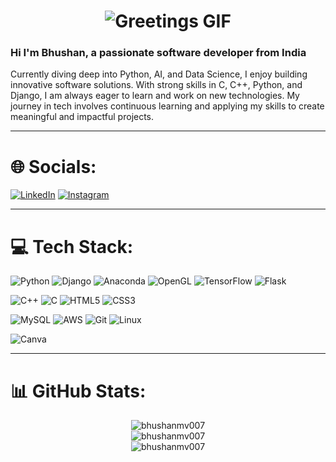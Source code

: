 <!-- [![MasterHead](https://github.com/user-attachments/assets/7ae3f7bc-ee81-4a46-a6f1-6d4b520bd139)](https://github.com/bhushanmv007) -->

<h1 align="center">
    <img src="https://i.pinimg.com/originals/cd/59/d6/cd59d626dc86397fe45080e6e9c7027d.gif" alt="Greetings GIF" />
</h1>

<!-- <img align="right" alt="Coding" width="400" src="https://i.pinimg.com/originals/cd/59/d6/cd59d626dc86397fe45080e6e9c7027d.gif"> -->

<h3 align="left">Hi I'm Bhushan, a passionate software developer from India</h3>
<p align="left">Currently diving deep into Python, AI, and Data Science, I enjoy building innovative software solutions. With strong skills in C, C++, Python, and Django, I am always eager to learn and work on new technologies. My journey in tech involves continuous learning and applying my skills to create meaningful and impactful projects.</p>

<hr />

# 🌐 Socials:
[![LinkedIn](https://img.shields.io/badge/LinkedIn-%230077B5.svg?logo=linkedin&logoColor=white)](https://linkedin.com/in/bhushanmv) [![Instagram](https://img.shields.io/badge/Instagram-%23E4405F.svg?logo=Instagram&logoColor=white)](https://instagram.com/bhushanmv)

<hr />

# 💻 Tech Stack:
![Python](https://img.shields.io/badge/python-3670A0?style=for-the-badge&logo=python&logoColor=ffdd54)
![Django](https://img.shields.io/badge/Django-%23092D44.svg?style=for-the-badge&logo=django&logoColor=white)
![Anaconda](https://img.shields.io/badge/Anaconda-%2344A833.svg?style=for-the-badge&logo=anaconda&logoColor=white)
![OpenGL](https://img.shields.io/badge/OpenGL-%23FFFFFF.svg?style=for-the-badge&logo=opengl)
![TensorFlow](https://img.shields.io/badge/TensorFlow-%23FF6F00.svg?style=for-the-badge&logo=tensorflow&logoColor=white) 
![Flask](https://img.shields.io/badge/Flask-%23000000.svg?style=for-the-badge&logo=flask&logoColor=white)

![C++](https://img.shields.io/badge/c++-%2300599C.svg?style=for-the-badge&logo=c%2B%2B&logoColor=white)
![C](https://img.shields.io/badge/c-%2300599C.svg?style=for-the-badge&logo=c&logoColor=white)
![HTML5](https://img.shields.io/badge/html5-%23E34F26.svg?style=for-the-badge&logo=html5&logoColor=white)
![CSS3](https://img.shields.io/badge/css3-%231572B6.svg?style=for-the-badge&logo=css3&logoColor=white)

![MySQL](https://img.shields.io/badge/mysql-4479A1.svg?style=for-the-badge&logo=mysql&logoColor=white)
![AWS](https://img.shields.io/badge/AWS-%23FF9900.svg?style=for-the-badge&logo=amazonaws&logoColor=white)
![Git](https://img.shields.io/badge/git-%23F05032.svg?style=for-the-badge&logo=git&logoColor=white)
![Linux](https://img.shields.io/badge/Linux-FCC624?style=for-the-badge&logo=linux&logoColor=black)

![Canva](https://img.shields.io/badge/Canva-%2300C4CC.svg?style=for-the-badge&logo=Canva&logoColor=white)

<hr />

# 📊 GitHub Stats:

<!-- Top Languages -->
<div align="center">
  <img src="https://github-readme-stats.vercel.app/api/top-langs?username=bhushanmv007&show_icons=true&locale=en&layout=compact&theme=dark&hide_border=true" alt="bhushanmv007" />
</div>

<div align="center">
  <img src="https://github-readme-stats.vercel.app/api?username=bhushanmv007&show_icons=true&locale=en&theme=dark&hide_border=true" alt="bhushanmv007" />
</div>

<div align="center">
  <img src="https://github-readme-streak-stats.herokuapp.com/?user=bhushanmv007&theme=dark&hide_border=true" alt="bhushanmv007" />
</div>

